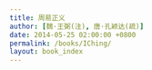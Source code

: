 ```yaml
---
title: 周易正义
author: [魏·王弼(注), 唐·孔颖达(疏)]
date: 2014-05-25 02:00:00 +0800
permalink: /books/IChing/
layout: book_index
---
```


